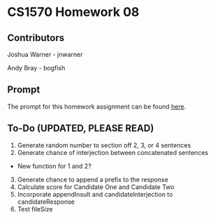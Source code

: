 # CS1570 Homework 08

## Contributors

Joshua Warner - jnwarner

Andy Bray - bogfish

## Prompt

The prompt for this homework assignment can be found [here](https://sites.google.com/a/mst.edu/price/courses/cs-1570/hw/2016/fall/assignment-08).

## To-Do (UPDATED, PLEASE READ)

1. Generate random number to section off 2, 3, or 4 sentences
2. Generate chance of interjection between concatenated sentences
  * New function for 1 and 2?
3. Generate chance to append a prefix to the response
4. Calculate score for Candidate One and Candidate Two
5. Incorporate appendInsult and candidateInterjection to candidateResponse
6. Test fileSize
